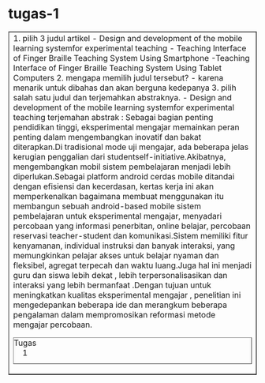# tugas-1
<!DOCTYPE HTML>
<html>
<head>
<title>BIODATA DIRI</title>
<style>
body {
margin:0 auto;
background: url(blur.jpg) no-repeat fixed top center;
color:;}
#konten {
margin:10px auto;
padding:20px;
width:800px;
border:1px solid ;
background:url() repeat top left;
}
</style>
</head>

<body>
<font color=”black” size=”6″>
<background=”blur.jpg”>
<center>
<table border=”1″>
<td>
<table border=”0″>
<caption>Tugas 1</caption>
1. pilih 3 judul artikel 
- Design and development of the mobile learning systemfor experimental teaching
- Teaching Interface of Finger Braille Teaching System Using Smartphone
-Teaching Interface of Finger Braille Teaching System Using Tablet Computers
2. mengapa memilih judul tersebut?
- karena menarik untuk dibahas dan akan berguna kedepanya
3. pilih salah satu judul dan terjemahkan abstraknya.
- Design and development of the mobile learning systemfor experimental teaching
terjemahan abstrak : Sebagai bagian penting pendidikan tinggi, eksperimental mengajar memainkan peran penting dalam mengembangkan inovatif dan bakat diterapkan.Di tradisional mode uji mengajar, ada beberapa jelas kerugian penggalian dari studentself-initiative.Akibatnya, mengembangkan mobil sistem pembelajaran menjadi lebih diperlukan.Sebagai platform android cerdas mobile ditandai dengan efisiensi dan kecerdasan, kertas kerja ini akan memperkenalkan bagaimana membuat menggunakan itu membangun sebuah android-based mobile sistem pembelajaran untuk eksperimental mengajar, menyadari percobaan yang informasi penerbitan, online belajar, percobaan reservasi teacher-student dan komunikasi.Sistem memiliki fitur kenyamanan, individual instruksi dan banyak interaksi, yang memungkinkan pelajar akses untuk belajar nyaman dan fleksibel, agregat terpecah dan waktu luang.Juga hal ini menjadi guru dan siswa lebih dekat , lebih terpersonalisasikan dan interaksi yang lebih bermanfaat .Dengan tujuan untuk meningkatkan kualitas eksperimental mengajar , penelitian ini mengedepankan beberapa ide dan merangkum beberapa pengalaman dalam mempromosikan reformasi metode mengajar percobaan. 
 

</table>
</td>
</center>
</body>
</html>

